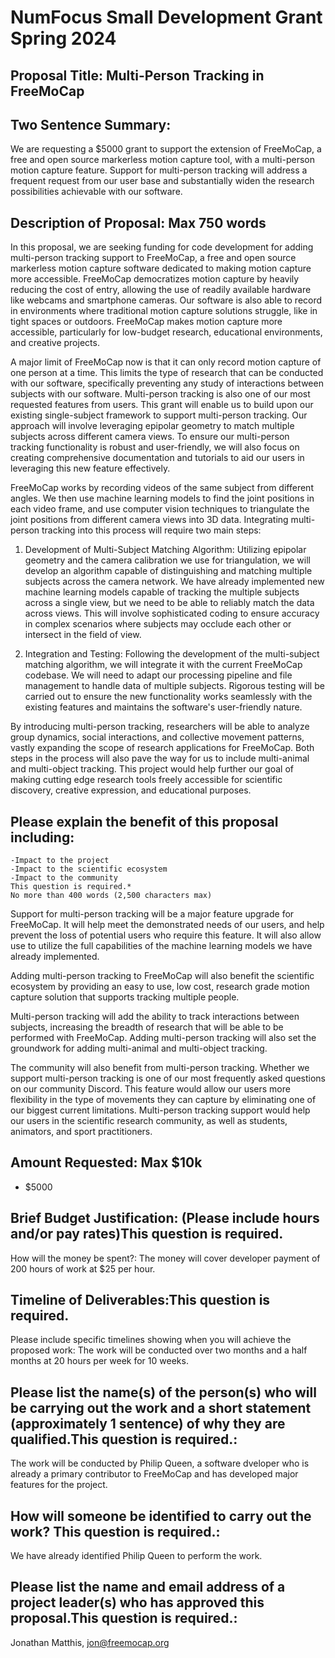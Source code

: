 
# NumFocus Small Development Grant Spring 2024

## Proposal Title: Multi-Person Tracking in FreeMoCap

## Two Sentence Summary:
We are requesting a $5000 grant to support the extension of FreeMoCap, a free and open source markerless motion capture tool, with a multi-person motion capture feature. Support for multi-person tracking will address a frequent request from our user base and substantially widen the research possibilities achievable with our software. 

## Description of Proposal: Max 750 words

In this proposal, we are seeking funding for code development for adding multi-person tracking support to FreeMoCap, a free and open source markerless motion capture software dedicated to making motion capture more accessible. FreeMoCap democratizes motion capture by heavily reducing the cost of entry, allowing the use of readily available hardware like webcams and smartphone cameras. Our software is also able to record in environments where traditional motion capture solutions struggle, like in tight spaces or outdoors. FreeMoCap makes motion capture more accessible, particularly for low-budget research, educational environments, and creative projects.

A major limit of FreeMoCap now is that it can only record motion capture of one person at a time. This limits the type of research that can be conducted with our software, specifically preventing any study of interactions between subjects with our software. Multi-person tracking is also one of our most requested features from users. This grant will enable us to build upon our existing single-subject framework to support multi-person tracking. Our approach will involve leveraging epipolar geometry to match multiple subjects across different camera views. To ensure our multi-person tracking functionality is robust and user-friendly, we will also focus on creating comprehensive documentation and tutorials to aid our users in leveraging this new feature effectively.

FreeMoCap works by recording videos of the same subject from different angles. We then use machine learning models to find the joint positions in each video frame, and use computer vision techniques to triangulate the joint positions from different camera views into 3D data. Integrating multi-person tracking into this process will require two main steps:

1. Development of Multi-Subject Matching Algorithm: Utilizing epipolar geometry and the camera calibration we use for triangulation, we will develop an algorithm capable of distinguishing and matching multiple subjects across the camera network. We have already implemented new machine learning models capable of tracking the multiple subjects across a single view, but we need to be able to reliably match the data across views. This will involve sophisticated coding to ensure accuracy in complex scenarios where subjects may occlude each other or intersect in the field of view.

2. Integration and Testing: Following the development of the multi-subject matching algorithm, we will integrate it with the current FreeMoCap codebase. We will need to adapt our processing pipeline and file management to handle data of multiple subjects. Rigorous testing will be carried out to ensure the new functionality works seamlessly with the existing features and maintains the software's user-friendly nature.

By introducing multi-person tracking, researchers will be able to analyze group dynamics, social interactions, and collective movement patterns, vastly expanding the scope of research applications for FreeMoCap. Both steps in the process will also pave the way for us to include multi-animal and multi-object tracking. This project would help further our goal of making cutting edge research tools freely accessible for scientific discovery, creative expression, and educational purposes.


## Please explain the benefit of this proposal including:
	-Impact to the project
	-Impact to the scientific ecosystem
	-Impact to the community
    This question is required.*
	No more than 400 words (2,500 characters max)
  

Support for multi-person tracking will be a major feature upgrade for FreeMoCap. It will help meet the demonstrated needs of our users, and help prevent the loss of potential users who require this feature. It will also allow use to utilize the full capabilities of the machine learning models we have already implemented. 

Adding multi-person tracking to FreeMoCap will also benefit the scientific ecosystem by providing an easy to use, low cost, research grade motion capture solution that supports tracking multiple people.

Multi-person tracking will add the ability to track interactions between subjects, increasing the breadth of research that will be able to be performed with FreeMoCap. Adding multi-person tracking will also set the groundwork for adding multi-animal and multi-object tracking. 

The community will also benefit from multi-person tracking. Whether we support multi-person tracking is one of our most frequently asked questions on our community Discord. This feature would allow our users more flexibility in the type of movements they can capture by eliminating one of our biggest current limitations. Multi-person tracking support would help our users in the scientific research community, as well as students, animators, and sport practitioners.


## Amount Requested: Max $10k
- $5000

## Brief Budget Justification: (Please include hours and/or pay rates)This question is required.
How will the money be spent?: 
The money will cover developer payment of 200 hours of work at $25 per hour.


## Timeline of Deliverables:This question is required.
Please include specific timelines showing when you will achieve the proposed work:
The work will be conducted over two months and a half months at 20 hours per week for 10 weeks.


## Please list the name(s) of the person(s) who will be carrying out the work and a short statement (approximately 1 sentence) of why they are qualified.This question is required.:
The work will be conducted by Philip Queen, a software dveloper who is already a primary contributor to FreeMoCap and has developed major features for the project.


## How will someone be identified to carry out the work? This question is required.:
We have already identified Philip Queen to perform the work.

## Please list the name and email address of a project leader(s) who has approved this proposal.This question is required.:
Jonathan Matthis, jon@freemocap.org
